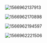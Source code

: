 ![1566962137913](C:\Users\jinha\AppData\Roaming\Typora\typora-user-images\1566962137913.png)

![1566962170898](C:\Users\jinha\AppData\Roaming\Typora\typora-user-images\1566962170898.png)

![1566962194597](C:\Users\jinha\AppData\Roaming\Typora\typora-user-images\1566962194597.png)

![1566962221506](C:\Users\jinha\AppData\Roaming\Typora\typora-user-images\1566962221506.png)

